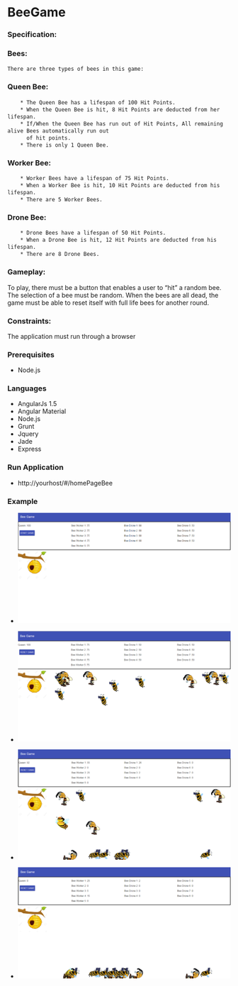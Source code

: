 # BeeGame

### Specification:

### Bees:
    There are three types of bees in this game:
### Queen Bee:
		* The Queen Bee has a lifespan of 100 Hit Points.
		* When the Queen Bee is hit, 8 Hit Points are deducted from her lifespan.
		* If/When the Queen Bee has run out of Hit Points, All remaining alive Bees automatically run out 
		  of hit points.
		* There is only 1 Queen Bee.
### Worker Bee:
		* Worker Bees have a lifespan of 75 Hit Points.
		* When a Worker Bee is hit, 10 Hit Points are deducted from his lifespan.
		* There are 5 Worker Bees.
### Drone Bee:
		* Drone Bees have a lifespan of 50 Hit Points.
		* When a Drone Bee is hit, 12 Hit Points are deducted from his lifespan.
		* There are 8 Drone Bees.


### Gameplay:
To play, there must be a button that enables a user to “hit” a random bee. The selection of a bee must be random. When the bees are all dead, the game must be able to reset itself with full life bees for another round.

### Constraints:
The application must run through a browser

### Prerequisites

* Node.js

### Languages

* AngularJs 1.5
* Angular Material
* Node.js
* Grunt
* Jquery
* Jade
* Express

### Run Application

* http://yourhost/#/homePageBee

### Example

* ![Alt text](/public/images/test_screen/startGame.png?raw=true "Test 1")

* ![Alt text](/public/images/test_screen/startGameRun.png?raw=true "Test 2")

* ![Alt text](/public/images/test_screen/startGameBeeDead.png?raw=true "Validation 1")

* ![Alt text](/public/images/test_screen/startGameQueenBeeDead.png?raw=true "Validation 2")

